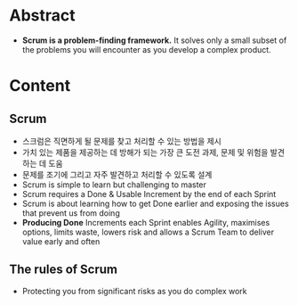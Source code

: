 # Abstract
- **Scrum is a problem-finding framework.** It solves only a small subset of the problems you will encounter as you develop a complex product.
# Content
## Scrum
- 스크럼은 직면하게 될 문제를 찾고 처리할 수 있는 방법을 제시
- 가치 있는 제품을 제공하는 데 방해가 되는 가장 큰 도전 과제, 문제 및 위험을 발견하는 데 도움
- 문제를 조기에 그리고 자주 발견하고 처리할 수 있도록 설계
- Scrum is simple to learn but challenging to master
- Scrum requires a Done & Usable Increment by the end of each Sprint
- Scrum is about learning how to get Done earlier and exposing the issues that prevent us from doing
- **Producing Done** Increments each Sprint enables Agility, maximises options, limits waste, lowers risk and allows a Scrum Team to deliver value early and often
## The rules of Scrum
- Protecting you from significant risks as you do complex work